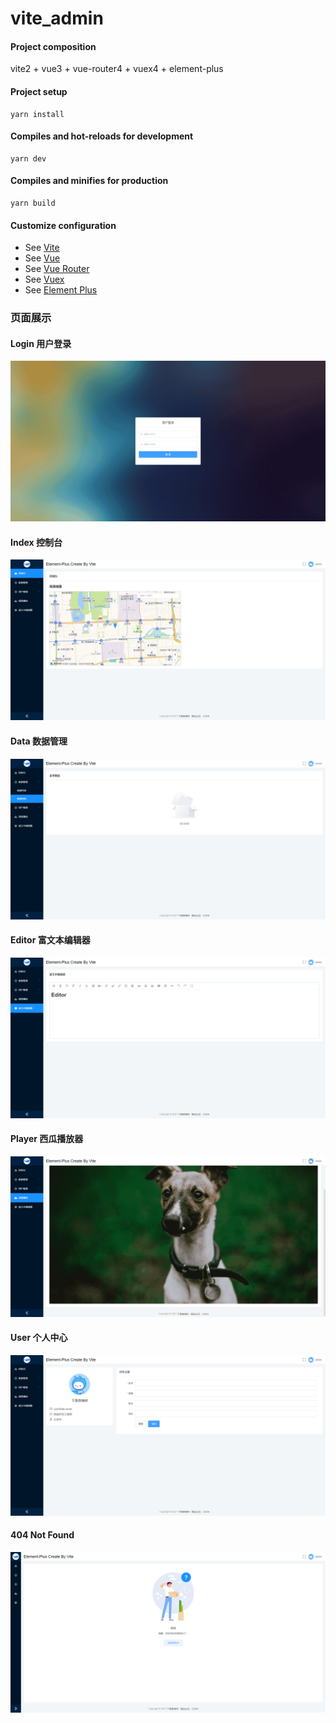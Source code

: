 # vite_admin

#### Project composition

vite2 + vue3 + vue-router4 + vuex4 + element-plus

#### Project setup

```
yarn install
```

#### Compiles and hot-reloads for development

```
yarn dev
```

#### Compiles and minifies for production

```
yarn build
```

#### Customize configuration

-   See [Vite](https://cn.vitejs.dev/)
-   See [Vue](https://v3.cn.vuejs.org/)
-   See [Vue Router](https://next.router.vuejs.org/)
-   See [Vuex](https://next.vuex.vuejs.org/)
-   See [Element Plus](https://element-plus.gitee.io/#/zh-CN)

### 页面展示

#### Login 用户登录

![Login](./src/assets/pages/login.png)

#### Index 控制台

![Index](./src/assets/pages/index.png)

#### Data 数据管理

![Data](./src/assets/pages/data.png)

#### Editor 富文本编辑器

![Editor](./src/assets/pages/editor.png)

#### Player 西瓜播放器

![Player](./src/assets/pages/player.png)

#### User 个人中心

![User](./src/assets/pages/user.png)

#### 404 Not Found

![Not Found](./src/assets/pages/404.png)
